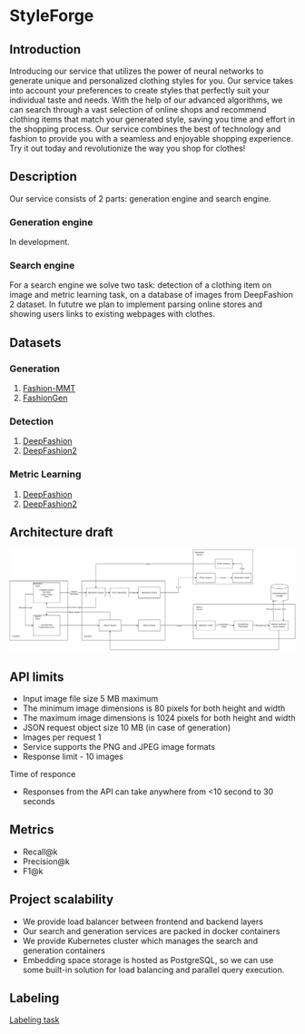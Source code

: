 # StyleForge
## Introduction
Introducing our service that utilizes the power of neural networks to generate unique and personalized clothing styles for you. Our service takes into account your preferences to create styles that perfectly suit your individual taste and needs. With the help of our advanced algorithms, we can search through a vast selection of online shops and recommend clothing items that match your generated style, saving you time and effort in the shopping process. Our service combines the best of technology and fashion to provide you with a seamless and enjoyable shopping experience. Try it out today and revolutionize the way you shop for clothes!

## Description
Our service consists of 2 parts: generation engine and search engine.

### Generation engine
In development.
### Search engine
For a search engine we solve two task: detection of a clothing item on image and metric learning task, on a database of images from DeepFashion 2 dataset. 
In fututre we plan to implement parsing online stores and showing users links to existing webpages with clothes.

## Datasets
### Generation
1. [Fashion-MMT](https://github.com/syuqings/Fashion-MMT)
2. [FashionGen](https://arxiv.org/pdf/1806.08317v1.pdf)
### Detection
1. [DeepFashion](http://mmlab.ie.cuhk.edu.hk/projects/DeepFashion.html)
2. [DeepFashion2](https://github.com/switchablenorms/DeepFashion2)
### Metric Learning 
1. [DeepFashion](http://mmlab.ie.cuhk.edu.hk/projects/DeepFashion.html)
2. [DeepFashion2](https://github.com/switchablenorms/DeepFashion2)

## Architecture draft
![xd](resources/StyleForge.drawio.png)


## API limits

* Input image file size 5 MB maximum
* The minimum image dimensions is 80 pixels for both height and width
* The maximum image dimensions is 1024 pixels for both height and width
* JSON request object size 10 MB (in case of generation)
* Images per request 1
* Service supports the PNG and JPEG image formats
* Response limit - 10 images

Time of responce
* Responses from the API can take anywhere from <10 second to 30 seconds


## Metrics
* Recall@k
* Precision@k
* F1@k

## Project scalability
* We provide load balancer between frontend and backend layers
* Our search and generation services are packed in docker containers
* We provide Kubernetes cluster which manages the search and generation containers
* Embedding space storage is hosted as PostgreSQL, so we can use some built-in solution for load balancing and parallel query execution.

## Labeling

[Labeling task](resources/labeling_task_styleforge.pdf)